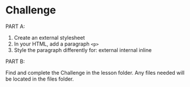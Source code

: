 
# Challenge

PART A:

1. Create an external stylesheet
2. In your HTML, add a paragraph `<p>`
3. Style the paragraph differently for:
  external
  internal
  inline

PART B:

Find and complete the Challenge in the lesson folder. Any files needed will be located in the files folder.
